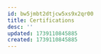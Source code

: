 ```yaml
---
id: bw5jmbt2dtjcw5xs9x2qr00
title: Certifications
desc: ''
updated: 1739110845885
created: 1739110845885
---
```

